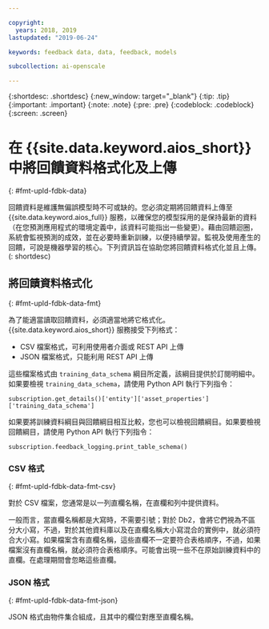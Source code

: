 ```yaml
---

copyright:
  years: 2018, 2019
lastupdated: "2019-06-24"

keywords: feedback data, data, feedback, models

subcollection: ai-openscale

---
```


{:shortdesc: .shortdesc}
{:new_window: target="_blank"}
{:tip: .tip}
{:important: .important}
{:note: .note}
{:pre: .pre}
{:codeblock: .codeblock}
{:screen: .screen}

# 在 {{site.data.keyword.aios_short}} 中將回饋資料格式化及上傳
{: #fmt-upld-fdbk-data}

回饋資料是維護無偏誤模型時不可或缺的。您必須定期將回饋資料上傳至 {{site.data.keyword.aios_full}} 服務，以確保您的模型採用的是保持最新的資料（在您預測應用程式的環境定義中，該資料可能指出一些變更）。藉由回饋迴圈，系統會監視預測的成效，並在必要時重新訓練，以便持續學習。監視及使用產生的回饋，可說是機器學習的核心。下列資訊旨在協助您將回饋資料格式化並且上傳。
(: shortdesc)

## 將回饋資料格式化
{: #fmt-upld-fdbk-data-fmt}

為了能適當讀取回饋資料，必須適當地將它格式化。{{site.data.keyword.aios_short}} 服務接受下列格式：

- CSV 檔案格式，可利用使用者介面或 REST API 上傳
- JSON 檔案格式，只能利用 REST API 上傳

這些檔案格式由 `training_data_schema` 綱目所定義，該綱目提供於訂閱明細中。如果要檢視 `training_data_schema`，請使用 Python API 執行下列指令：

```
subscription.get_details()['entity']['asset_properties']['training_data_schema']
```

如果要將訓練資料綱目與回饋綱目相互比較，您也可以檢視回饋綱目。如果要檢視回饋綱目，請使用 Python API 執行下列指令：

```
subscription.feedback_logging.print_table_schema()
```


### CSV 格式
{: #fmt-upld-fdbk-data-fmt-csv}

對於 CSV 檔案，您通常是以一列直欄名稱，在直欄和列中提供資料。

一般而言，當直欄名稱都是大寫時，不需要引號；對於 Db2，會將它們視為不區分大小寫，不過，對於其他資料庫以及在直欄名稱大小寫混合的實例中，就必須符合大小寫。如果檔案含有直欄名稱，這些直欄不一定要符合表格順序，不過，如果檔案沒有直欄名稱，就必須符合表格順序。可能會出現一些不在原始訓練資料中的直欄。在處理期間會忽略這些直欄。


### JSON 格式
{: #fmt-upld-fdbk-data-fmt-json}

JSON 格式由物件集合組成，且其中的欄位對應至直欄名稱。

